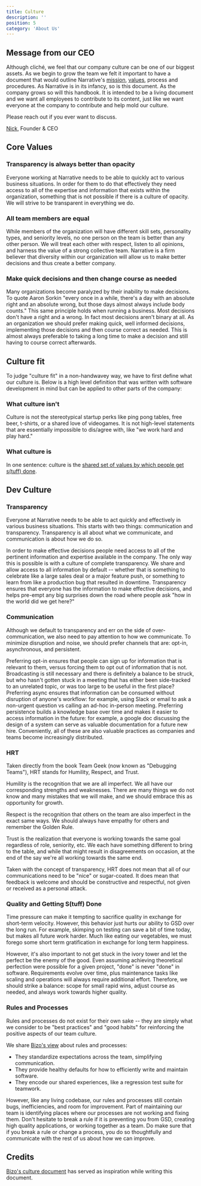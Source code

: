 ```yaml
---
title: Culture
description: ''
position: 5
category: 'About Us'
---
```


## Message from our CEO

Although cliché, we feel that our company culture can be one of our biggest assets.  As we begin to grow the team we felt
it important to have a document that would outline Narrative's [mission](/about-us/mission), [values](#core-values), process and procedures.  As Narrative is
in its infancy, so is this document.  As the company grows so will this handbook.  It is intended to be a living
document and we want all employees to contribute to its content, just like we want everyone at the company to contribute
and help mold our culture.

Please reach out if you ever want to discuss.

[Nick](mailto:nick@narrative.io), Founder & CEO

## Core Values

### Transparency is always better than opacity

Everyone working at Narrative needs to be able to quickly act to various business situations.  In order for them to do
that effectively they need access to all of the expertise and information that exists within the organization, something
that is not possible if there is a culture of opacity.  We will strive to be transparent in everything we do.

### All team members are equal

While members of the organization will have different skill sets, personality types, and seniority levels, no one person
on the team is better than any other person.  We will treat each other with respect, listen to all opinions, and harness
the value of a strong collective team.  Narrative is a firm believer that diversity within our organization will allow
us to make better decisions and thus create a better company.

### Make quick decisions and then change course as needed

Many organizations become paralyzed by their inability to make decisions. To quote Aaron Sorkin "every once in a
while, there's a day with an absolute right and an absolute wrong, but those days almost always include body counts."
This same principle holds when running a business.  Most decisions don't have a right and a wrong. In fact most
decisions aren't binary at all. As an organization we should prefer making quick, well informed decisions,
implementing those decisions and then course correct as needed.  This is almost always preferable to taking a long time
to make a decision and still having to course correct afterwards.

## Culture fit

To judge "culture fit" in a non-handwavey way, we have to first define what our culture is. Below is a high level
definition that was written with software development in mind but can be applied to other parts of the company:

### What culture isn't

Culture is not the stereotypical startup perks like ping pong tables, free beer, t-shirts, or a shared love of
videogames. It is not high-level statements that are essentially impossible to dis/agree with, like "we work hard and
play hard."

### What culture is

In one sentence: culture is the [shared set of values by which people get s(tuff) done](https://medium.com/@bchesky/dont-fuck-up-the-culture-597cde9ee9d4).

## Dev Culture

### Transparency

Everyone at Narrative needs to be able to act quickly and effectively in various business situations.  This starts with
two things: communication and transparency.  Transparency is all about what we communicate, and communication is about
how we do so.

In order to make effective decisions people need access to all of the pertinent information and expertise available in
the company.  The only way this is possible is with a culture of complete transparency.  We share and allow access to
all information by default -- whether that is something to celebrate like a large sales deal or a major feature push, or
something to learn from like a production bug that resulted in downtime.  Transparency ensures that everyone has the
information to make effective decisions, and helps pre-empt any big surprises down the road where people ask "how in the
world did we get here?"

### Communication

Although we default to transparency and err on the side of over-communication, we also need to pay attention to how we
communicate.  To minimize disruption and noise, we should prefer channels that are: opt-in, asynchronous, and
persistent.

Preferring opt-in ensures that people can sign up for information that is relevant to them, versus forcing them to opt
out of information that is not.  Broadcasting is still necessary and there is definitely a balance to be struck, but who
hasn't gotten stuck in a meeting that has either been side-tracked to an unrelated topic, or was too large to be useful
in the first place?  Preferring async ensures that information can be consumed without disruption of anyone's workflow:
for example, using Slack or email to ask a non-urgent question vs calling an ad-hoc in-person meeting.  Preferring
persistence builds a knowledge base over time and makes it easier to access information in the future: for example, a
google doc discussing the design of a system can serve as valuable documentation for a future new hire.  Conveniently,
all of these are also valuable practices as companies and teams become increasingly distributed.

### HRT

Taken directly from the book Team Geek (now known as "Debugging Teams"), HRT stands for Humility, Respect, and Trust.

Humility is the recognition that we are all imperfect.  We all have our corresponding strengths and weaknesses.  There
are many things we do not know and many mistakes that we will make, and we should embrace this as opportunity for
growth.

Respect is the recognition that others on the team are also imperfect in the exact same ways.  We should always have
empathy for others and remember the Golden Rule.

Trust is the realization that everyone is working towards the same goal regardless of role, seniority, etc.  We each
have something different to bring to the table, and while that might result in disagreements on occasion, at the end of
the say we're all working towards the same end.

Taken with the concept of transparency, HRT does not mean that all of our communications need to be "nice" or
sugar-coated.  It does mean that feedback is welcome and should be constructive and respectful, not given or received as
a personal attack.

### Quality and Getting S(tuff) Done

Time pressure can make it tempting to sacrifice quality in exchange for short-term velocity.  However, this behavior
just hurts our ability to GSD over the long run.  For example, skimping on testing can save a bit of time today, but
makes all future work harder.  Much like eating our vegetables, we must forego some short term gratification in exchange
for long term happiness.

However, it's also important to not get stuck in the ivory tower and let the perfect be the enemy of the good.  Even
assuming achieving theoretical perfection were possible for a given project, "done" is never "done" in software.
Requirements evolve over time, plus maintenance tasks like scaling and operations will always require additional effort.
Therefore, we should strike a balance: scope for small rapid wins, adjust course as needed, and always work towards
higher quality.

### Rules and Processes

Rules and processes do not exist for their own sake -- they are simply what we consider to be "best practices" and "good habits" for reinforcing the positive aspects of our team culture. 

We share [Bizo's view](http://dev.bizo.com/culture/first-principles.html) about rules and processes:

- They standardize expectations across the team, simplifying communication.
- They provide healthy defaults for how to efficiently write and maintain software.
- They encode our shared experiences, like a regression test suite for teamwork.

However, like any living codebase, our rules and processes still contain bugs, inefficiencies, and room for improvement. Part of maintaining our team is identifying places where our processes are not working and fixing them. Don't hesitate to break a rule if it is preventing you from GSD, creating high quality applications, or working together as a team. Do make sure that if you break a rule or change a process, you do so thoughtfully and communicate with the rest of us about how we can improve.

## Credits
 
[Bizo's culture document](http://dev.bizo.com/culture/) has served as inspiration while writing this document.